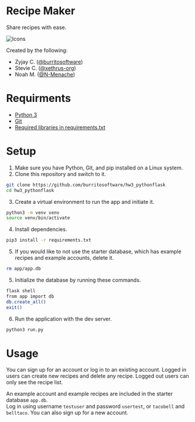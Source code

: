 # Recipe Maker
Share recipes with ease.  

![Icons](https://skillicons.dev/icons?i=py,flask,sqlite)

Created by the following:
- Zyjay C. ([@burritosoftware](https://github.com/burritosoftware))
- Stevie C. ([@xethrus-org](https://github.com/xethrus-org))
- Noah M. ([@N-Menache](https://github.com/N-Menache))

# Requirments
- [Python 3](https://python.org)
- [Git](https://git-scm.com/)
- [Required libraries in requirements.txt](requirements.txt)
# Setup
1. Make sure you have Python, Git, and pip installed on a Linux system.
2. Clone this repository and switch to it.
```bash
git clone https://github.com/burritosoftware/hw3_pythonflask
cd hw3_pythonflask
```
3. Create a virtual environment to run the app and initiate it.
```bash
python3 -m venv venv
source venv/bin/activate
```
4. Install dependencies.
```bash
pip3 install -r requirements.txt
```
5. If you would like to not use the starter database, which has example recipes and example accounts, delete it.
```bash
rm app/app.db
```
5. Initialize the database by running these commands.
```bash
flask shell
from app import db
db.create_all()
exit()
```
6. Run the application with the dev server.
```bash
python3 run.py
```

# Usage
You can sign up for an account or log in to an existing account. Logged in users can create new recipes and delete any recipe. Logged out users can only see the recipe list.

An example account and example recipes are included in the starter database `app.db`.  
Log in using username `testuser` and password `usertest`, or `tacobell` and `belltaco`. You can also sign up for a new account.